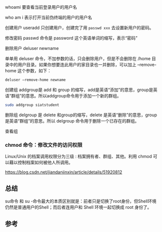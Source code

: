 whoami
要查看当前登录用户的用户名

who am i
表示打开当前伪终端的用户的用户名

创建用户
useradd 只创建用户，创建完了用 `passwd xxx` 去设置新用户的密码。

修改密码
passwd 命令是 password 这个英语单词的缩写，表示“密码”

删除用户
deluser newname

单单用 deluser 命令，不加参数的话，只会删除用户，但是不会删除在 /home 目录中的用户目录。如果你想要连此用户的家目录也一并删除，可以加上 –remove-home 这个参数，如下：

```sh
deluser –remove-home newname
```

创建组
addgroup是 add 和 group 的缩写，add是英语“添加”的意思，group是英语“群组”的意思。所以addgroup命令用于添加一个新的群组。

```sh
sudo addgroup siatstudent
```

删除组
delgroup 是 delete 和group的缩写，delete 是英语“删除”的意思，group 是英语“群组”的意思。所以 delgroup 命令用于删除一个已存在的群组。

查看组

### chmod 命令：修改文件的访问权限

Linux/Unix 的档案调用权限分为三级 : 档案拥有者、群组、其他。利用 chmod 可以藉以控制档案如何被他人所调用。

<https://blog.csdn.net/jiandanjinxin/article/details/51920812>

## 总结

su命令 和 su -命令最大的本质区别就是：前者只是切换了root身份，但Shell环境仍然是普通用户的Shell；而后者连用户和 Shell 环境一起切换成 root 身份了。

## 参考

